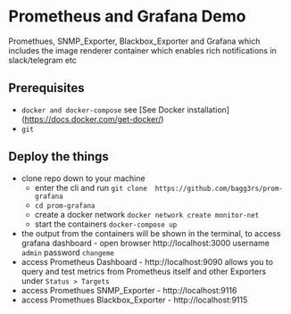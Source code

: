 # Prometheus and Grafana Demo
Promethues, SNMP_Exporter, Blackbox_Exporter and Grafana which includes the image renderer container which enables rich notifications in slack/telegram etc

## Prerequisites
* `docker and docker-compose` see [See Docker installation] (https://docs.docker.com/get-docker/)
* `git` 
## Deploy the things
* clone repo down to your machine
  * enter the cli and run `git clone 
https://github.com/bagg3rs/prom-grafana`
  * `cd prom-grafana`
  * create a docker network `docker network create monitor-net` 
  * start the containers  `docker-compose up`
* the output from the containers will be shown in the terminal, to access grafana dashboard - open browser  http://localhost:3000
 username `admin` password `changeme`
* access Prometheus Dashboard - http://localhost:9090 allows you to query and test metrics from Prometheus itself and other Exporters under `Status > Targets`
* access Promethues SNMP_Exporter - http://localhost:9116
* access Promethues Blackbox_Exporter - http://localhost:9115

